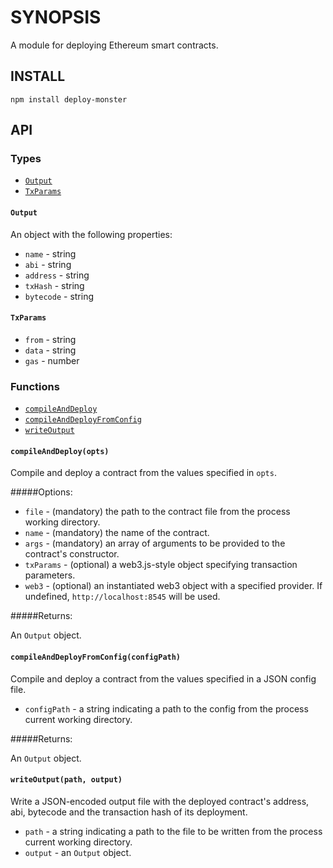 # SYNOPSIS

A module for deploying Ethereum smart contracts.

## INSTALL
`npm install deploy-monster`

## API

### Types

- [`Output`](#Output)
- [`TxParams`](#TxParams)

#### `Output`

An object with the following properties:

- `name` - string
- `abi` - string
- `address` - string
- `txHash` - string
- `bytecode` - string

#### `TxParams`

- `from` - string
- `data` - string
- `gas` - number

### Functions

- [`compileAndDeploy`](#compileAndDeploy)
- [`compileAndDeployFromConfig`](#compileAndDeployFromConfig)
- [`writeOutput`](#writeOutput)

#### `compileAndDeploy(opts)`
Compile and deploy a contract from the values specified in `opts`.

#####Options:

- `file` - (mandatory) the path to the contract file from the process working directory.
- `name` - (mandatory) the name of the contract.
- `args` - (mandatory) an array of arguments to be provided to the contract's constructor.
- `txParams` - (optional) a web3.js-style object specifying transaction parameters.
- `web3` - (optional) an instantiated web3 object with a specified provider. If undefined, `http://localhost:8545` will be used.

#####Returns:

An `Output` object.

#### `compileAndDeployFromConfig(configPath)`
Compile and deploy a contract from the values specified in a JSON config file.

- `configPath` - a string indicating a path to the config from the process current working directory.

#####Returns:

An `Output` object.

#### `writeOutput(path, output)`
Write a JSON-encoded output file with the deployed contract's address, abi, bytecode and the transaction hash of its deployment.

- `path` - a string indicating a path to the file to be written from the process current working directory.
- `output` - an `Output` object.
